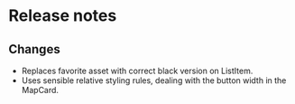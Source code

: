 # Release notes
## Changes
* Replaces favorite asset with correct black version on ListItem.
* Uses sensible relative styling rules, dealing with the button width in the MapCard.
